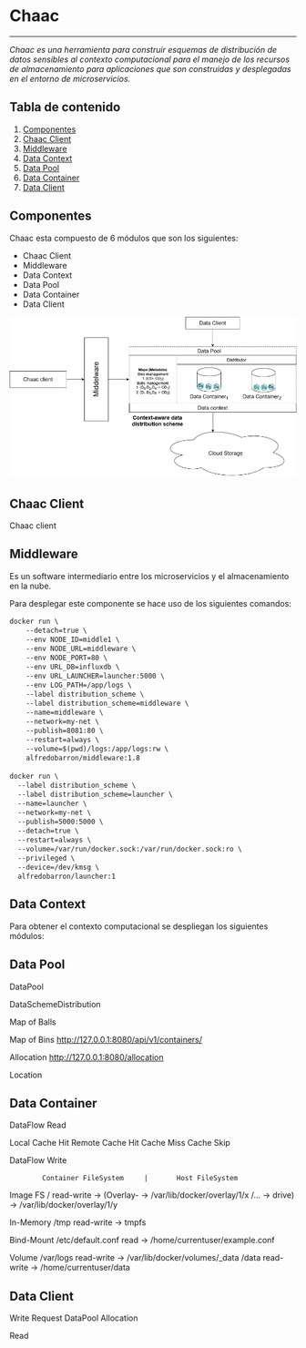 # Chaac
***
_Chaac es una herramienta para construir esquemas de distribución de datos sensibles al contexto computacional para el manejo de los recursos de almacenamiento para aplicaciones que son construidas y desplegadas en el entorno de microservicios._

## Tabla de contenido
1. [Componentes](#componentes)
2. [Chaac Client](#chaac-client)
3. [Middleware](#middleware)
4. [Data Context](#data-context)
5. [Data Pool](#data-pool)
6. [Data Container](#data-container)
7. [Data Client](#data-client)

## Componentes

Chaac esta compuesto de 6 módulos que son los siguientes:

- Chaac Client
- Middleware
- Data Context
- Data Pool
- Data Container
- Data Client

![Arquitectura middleware](/images/Chaac.png)

## Chaac Client

Chaac client

## Middleware

Es un software intermediario entre los microservicios y el almacenamiento en la nube. 

Para desplegar este componente se hace uso de los siguientes comandos:

```
docker run \
    --detach=true \
    --env NODE_ID=middle1 \
    --env NODE_URL=middleware \
    --env NODE_PORT=80 \
    --env URL_DB=influxdb \
    --env URL_LAUNCHER=launcher:5000 \
    --env LOG_PATH=/app/logs \
    --label distribution_scheme \
    --label distribution_scheme=middleware \
    --name=middleware \
    --network=my-net \
    --publish=8081:80 \
    --restart=always \
    --volume=$(pwd)/logs:/app/logs:rw \
    alfredobarron/middleware:1.8

docker run \
  --label distribution_scheme \
  --label distribution_scheme=launcher \
  --name=launcher \
  --network=my-net \
  --publish=5000:5000 \
  --detach=true \
  --restart=always \
  --volume=/var/run/docker.sock:/var/run/docker.sock:ro \
  --privileged \
  --device=/dev/kmsg \
  alfredobarron/launcher:1
```

## Data Context

Para obtener el contexto computacional se despliegan los siguientes módulos:



## Data Pool

DataPool

DataSchemeDistribution

Map of Balls

Map of Bins
http://127.0.0.1:8080/api/v1/containers/

Allocation
http://127.0.0.1:8080/allocation

Location

## Data Container

DataFlow Read

Local Cache Hit
Remote Cache Hit
Cache Miss
Cache Skip

DataFlow Write


            Container FileSystem     |       Host FileSystem

Image FS    /     read-write  ->  (Overlay-    -> /var/lib/docker/overlay/1/x
            /...              ->    drive)     -> /var/lib/docker/overlay/1/y

In-Memory   /tmp  read-write  ->   tmpfs

Bind-Mount  /etc/default.conf  read            -> /home/currentuser/example.conf

Volume      /var/logs          read-write      -> /var/lib/docker/volumes/_data
            /data              read-write      -> /home/currentuser/data


## Data Client

Write
    Request DataPool
        Allocation
        
Read
